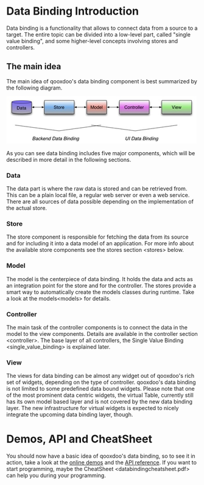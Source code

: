 Data Binding Introduction
=========================

Data binding is a functionality that allows to connect data from a source to a target. The entire topic can be divided into a low-level part, called "single value binding", and some higher-level concepts involving stores and controllers.

The main idea
-------------

The main idea of qooxdoo's data binding component is best summarized by the following diagram.

![](databindingarchitecture.jpg)

As you can see data binding includes five major components, which will be described in more detail in the following sections.

### Data

The data part is where the raw data is stored and can be retrieved from. This can be a plain local file, a regular web server or even a web service. There are all sources of data possible depending on the implementation of the actual store.

### Store

The store component is responsible for fetching the data from its source and for including it into a data model of an application. For more info about the available store components see the stores section \<stores\> below.

### Model

The model is the centerpiece of data binding. It holds the data and acts as an integration point for the store and for the controller. The stores provide a smart way to automatically create the models classes during runtime. Take a look at the models\<models\> for details.

### Controller

The main task of the controller components is to connect the data in the model to the view components. Details are available in the controller section \<controller\>. The base layer of all controllers, the Single Value Binding \<single\_value\_binding\> is explained later.

### View

The views for data binding can be almost any widget out of qooxdoo's rich set of widgets, depending on the type of controller. qooxdoo's data binding is not limited to some predefined data bound widgets. Please note that one of the most prominent data centric widgets, the virtual Table, currently still has its own model based layer and is not covered by the new data binding layer. The new infrastructure for virtual widgets is expected to nicely integrate the upcoming data binding layer, though.

Demos, API and CheatSheet
=========================

You should now have a basic idea of qooxdoo's data binding, so to see it in action, take a look at the [online demos](http://demo.qooxdoo.org/%{version}/demobrowser/index.html#data) and the [API reference](http://demo.qooxdoo.org/%{version}/apiviewer/index.html#qx.data). If you want to start programming, maybe the CheatSheet \<databindingcheatsheet.pdf\> can help you during your programming.
